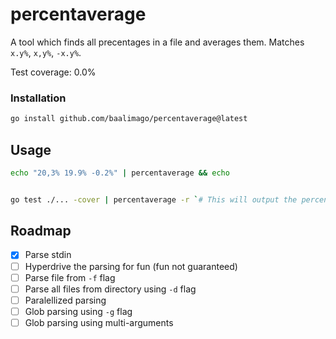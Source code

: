 # percentaverage
A tool which finds all precentages in a file and averages them. Matches `x.y%`, `x,y%`, `-x.y%`.

Test coverage: 0.0%

### Installation
```bash
go install github.com/baalimago/percentaverage@latest
```

## Usage

```bash
echo "20,3% 19.9% -0.2%" | percentaverage && echo
```

```bash

go test ./... -cover | percentaverage -r `# This will output the percentage wihout a '%' sign`
```

## Roadmap
- [x] Parse stdin
- [ ] Hyperdrive the parsing for fun (fun not guaranteed)
- [ ] Parse file from `-f` flag
- [ ] Parse all files from directory using `-d` flag
- [ ] Paralellized parsing
- [ ] Glob parsing using `-g` flag
- [ ] Glob parsing using multi-arguments
